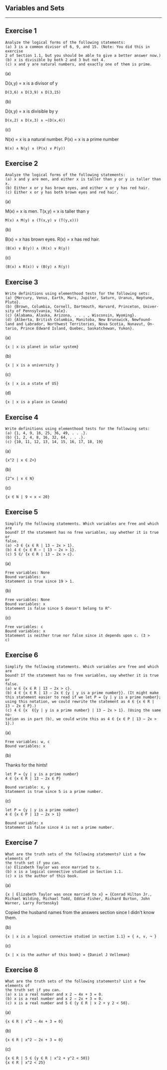 Variables and Sets
------------------
------------------

Exercise 1
-----------

    Analyze the logical forms of the following statements:
    (a) 3 is a common divisor of 6, 9, and 15. (Note: You did this in exercise
    2 of Section 1.1, but you should be able to give a better answer now.)
    (b) x is divisible by both 2 and 3 but not 4.
    (c) x and y are natural numbers, and exactly one of them is prime.

(a)

D(x,y) = x is a divisor of y

    D(3,6) ∧ D(3,9) ∧ D(3,15)

(b)

D(x,y) = x is divisible by y

    D(x,2) ∧ D(x,3) ∧ ¬(D(x,4))

(c)

N(x) = x is a natural number.
P(x) = x is a prime number

    N(x) ∧ N(y) ∧ (P(x) ∨ P(y))

Exercise 2
----------

    Analyze the logical forms of the following statements:
    (a) x and y are men, and either x is taller than y or y is taller than x.
    (b) Either x or y has brown eyes, and either x or y has red hair.
    (c) Either x or y has both brown eyes and red hair.

(a)

M(x) = x is men.
T(x,y) = x is taller than y

    M(x) ∧ M(y) ∧ (T(x,y) ∨ (T(y,x)))

(b)

B(x) = x has brown eyes.
R(x) = x has red hair.

    (B(x) ∨ B(y)) ∧ (R(x) ∨ R(y))

(c)

    (B(x) ∧ R(x)) ∨ (B(y) ∧ R(y))

Exercise 3
----------

    Write definitions using elementhood tests for the following sets:
    (a) {Mercury, Venus, Earth, Mars, Jupiter, Saturn, Uranus, Neptune,
    Pluto}.
    (b) {Brown, Columbia, Cornell, Dartmouth, Harvard, Princeton, Univer-
    sity of Pennsylvania, Yale}.
    (c) {Alabama, Alaska, Arizona, . . . , Wisconsin, Wyoming}.
    (d) {Alberta, British Columbia, Manitoba, New Brunswick, Newfound-
    land and Labrador, Northwest Territories, Nova Scotia, Nunavut, On-
    tario, Prince Edward Island, Quebec, Saskatchewan, Yukon}.

(a)

    {x | x is planet in solar system}

(b)

    {x | x is a university }

(c)

    {x | x is a state of US}

(d)

    {x | x is a place in Canada}

Exercise 4
----------

    Write definitions using elementhood tests for the following sets:
    (a) {1, 4, 9, 16, 25, 36, 49, . . .}.
    (b) {1, 2, 4, 8, 16, 32, 64, . . .}.
    (c) {10, 11, 12, 13, 14, 15, 16, 17, 18, 19}

(a)

    {x^2 | x ∈ Z+}

(b)

    {2^x | x ∈ N}

(c)

    {x ∈ N | 9 < x < 20}

Exercise 5
-----------

    Simplify the following statements. Which variables are free and which are
    bound? If the statement has no free variables, say whether it is true or
    false.
    (a) −3 ∈ {x ∈ R | 13 − 2x > 1}.
    (b) 4 ∈ {x ∈ R − | 13 − 2x > 1}.
    (c) 5 ∈/ {x ∈ R | 13 − 2x > c}.

(a)

    Free variables: None
    Bound variables: x
    Statement is true since 19 > 1.

(b)

    Free variables: None
    Bound variables: x
    Statement is false since 5 doesn't belong to R^-

(c)

    Free variables: c
    Bound variables: x
    Statement is neither true nor false since it depends upon c. (3 >
    c)

Exercise 6
-----------

    Simplify the following statements. Which variables are free and which are
    bound? If the statement has no free variables, say whether it is true or
    false.
    (a) w ∈ {x ∈ R | 13 − 2x > c}.
    (b) 4 ∈ {x ∈ R | 13 − 2x ∈ {y | y is a prime number}}. (It might make
    this statement easier to read if we let P = {y | y is a prime number};
    using this notation, we could rewrite the statement as 4 ∈ {x ∈ R |
    13 − 2x ∈ P}.)
    (c) 4 ∈ {x  ∈{y | y is a prime number} | 13 − 2x > 1}. (Using the same no-
    tation as in part (b), we could write this as 4 ∈ {x ∈ P | 13 − 2x > 1}.)

(a)

    Free variables: w, c
    Bound variables: x

(b)

Thanks for the hints!

    let P = {y | y is a prime number}
    4 ∈ {x ∈ R | 13 − 2x ∈ P}

    Bound variable: x, y
    Statement is true since 5 is a prime number.

(c)

    let P = {y | y is a prime number}
    4 ∈ {x ∈ P | 13 − 2x > 1}

    Bound variable: x
    Statement is false since 4 is not a prime number.

Exercise 7
----------

    What are the truth sets of the following statements? List a few elements of
    the truth set if you can.
    (a) Elizabeth Taylor was once married to x.
    (b) x is a logical connective studied in Section 1.1.
    (c) x is the author of this book.

(a)

    {x | Elizabeth Taylor was once married to x} = {Conrad Hilton Jr.,
    Michael Wilding, Michael Todd, Eddie Fisher, Richard Burton, John
    Warner, Larry Fortensky}

Copied the husband names from the answers section since I didn't know them.

(b)

    {x | x is a logical connective studied in section 1.1} = { ∧, ∨, ¬ }

(c)

    {x | x is the author of this book} = {Daniel J Velleman}

Exercise 8
-----------

    What are the truth sets of the following statements? List a few elements of
    the truth set if you can.
    (a) x is a real number and x 2 − 4x + 3 = 0.
    (b) x is a real number and x 2 − 2x + 3 = 0.
    (c) x is a real number and 5 ∈ {y ∈ R | x 2 + y 2 < 50}.

(a)

    {x ∈ R | x^2 − 4x + 3 = 0}

(b)

    {x ∈ R | x^2 − 2x + 3 = 0}

(c)

    {x ∈ R | 5 ∈ {y ∈ R | x^2 + y^2 < 50}}
    {x ∈ R | x^2 < 25}
